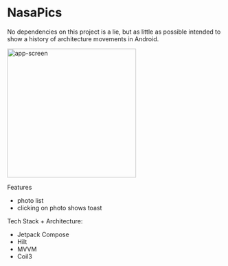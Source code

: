 # NasaPics

No dependencies on this project is a lie, but as little as possible intended to show a history of architecture movements in Android.

<img src="https://github.com/user-attachments/assets/50fb8635-a38f-4df3-8c7f-a952847d7a3c" alt="app-screen" width="300" /> 

Features
- photo list
- clicking on photo shows toast

Tech Stack + Architecture:
- Jetpack Compose
- Hilt
- MVVM
- Coil3
